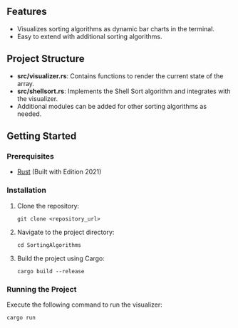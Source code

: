 ## Features
- Visualizes sorting algorithms as dynamic bar charts in the terminal.
- Easy to extend with additional sorting algorithms.

## Project Structure
- **src/visualizer.rs**: Contains functions to render the current state of the array.
- **src/shellsort.rs**: Implements the Shell Sort algorithm and integrates with the visualizer.
- Additional modules can be added for other sorting algorithms as needed.

## Getting Started

### Prerequisites
- [Rust](https://www.rust-lang.org/) (Built with Edition 2021)

### Installation
1. Clone the repository:
   ```
   git clone <repository_url>
   ```
2. Navigate to the project directory:
   ```
   cd SortingAlgorithms
   ```
3. Build the project using Cargo:
   ```
   cargo build --release
   ```

### Running the Project
Execute the following command to run the visualizer:
```
cargo run
```
